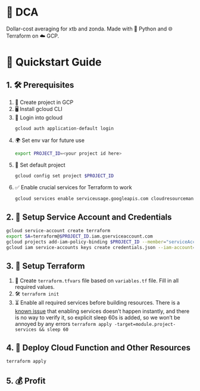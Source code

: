 # 💸 DCA

Dollar-cost averaging for xtb and zonda. Made with 🐍 Python and 🌐 Terraform on ☁️ GCP.

# 🚀 Quickstart Guide

## 1. 🛠️ Prerequisites

1. 📁 Create project in GCP
2. 🖥️ Install gcloud CLI
3. 🔐 Login into gcloud
   ```bash
   gcloud auth application-default login
   ```
4. 🌍 Set env var for future use
   ```bash
   export PROJECT_ID=<your project id here>
   ```
5. 🔧 Set default project
   ```bash
   gcloud config set project $PROJECT_ID
   ```
6. ✅ Enable crucial services for Terraform to work
   ```bash
   gcloud services enable serviceusage.googleapis.com cloudresourcemanager.googleapis.com
   ```

## 2. 🔐 Setup Service Account and Credentials

```bash
gcloud service-account create terraform
export SA=terraform@$PROJECT_ID.iam.gserviceaccount.com
gcloud projects add-iam-policy-binding $PROJECT_ID --member="serviceAccount:$SA" --role="roles/owner"
gcloud iam service-accounts keys create credentials.json --iam-account=$SA
```

## 3. 🔧 Setup Terraform

1. 📄 Create `terraform.tfvars` file based on `variables.tf` file. Fill in all required values.
2. 🛠️ `terraform init`
3. ⏳ Enable all required services before building resources. There is a [known issue](https://registry.terraform.io/providers/hashicorp/google/latest/docs/guides/google_project_service#newly-activated-service-errors) that enabling services doesn’t happen instantly, and there is no way to verify it, so explicit sleep 60s is added, so we won’t be annoyed by any errors `terraform apply -target=module.project-services && sleep 60`

## 4. 🚀 Deploy Cloud Function and Other Resources

```bash
terraform apply
```

## 5. 💰 Profit
